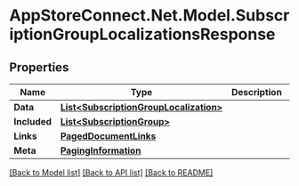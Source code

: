 # AppStoreConnect.Net.Model.SubscriptionGroupLocalizationsResponse

## Properties

Name | Type | Description | Notes
------------ | ------------- | ------------- | -------------
**Data** | [**List&lt;SubscriptionGroupLocalization&gt;**](SubscriptionGroupLocalization.md) |  | 
**Included** | [**List&lt;SubscriptionGroup&gt;**](SubscriptionGroup.md) |  | [optional] 
**Links** | [**PagedDocumentLinks**](PagedDocumentLinks.md) |  | 
**Meta** | [**PagingInformation**](PagingInformation.md) |  | [optional] 

[[Back to Model list]](../README.md#documentation-for-models) [[Back to API list]](../README.md#documentation-for-api-endpoints) [[Back to README]](../README.md)

